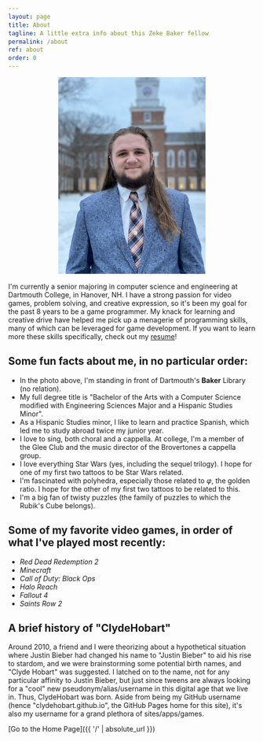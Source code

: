 ```yaml
---
layout: page
title: About
tagline: A little extra info about this Zeke Baker fellow
permalink: /about
ref: about
order: 0
---
```


<div style="text-align:center">
    <img src="/assets/about/ZekeBaker_Headshot_16x9_small.jpg" alt="Photo of me" title="Photo of me" width="300px"/>
</div>

I'm currently a senior majoring in computer science and engineering at Dartmouth College, in Hanover, NH. I have a strong passion for video games, problem solving, and creative expression, so it's been my goal for the past 8 years to be a game programmer. My knack for learning and creative drive have helped me pick up a menagerie of programming skills, many of which can be leveraged for game development. If you want to learn more these skills specifically, check out my [resume](/assets/about/ZekeBaker_Resume.pdf)!

## Some fun facts about me, in no particular order:
* In the photo above, I'm standing in front of Dartmouth's **Baker** Library (no relation).
* My full degree title is "Bachelor of the Arts with a Computer Science modified with Engineering Sciences Major and a Hispanic Studies Minor".
* As a Hispanic Studies minor, I like to learn and practice Spanish, which led me to study abroad twice my junior year.
* I love to sing, both choral and a cappella. At college, I'm a member of the Glee Club and the music director of the Brovertones a cappella group.
* I love everything Star Wars (yes, including the sequel trilogy). I hope for one of my first two tattoos to be Star Wars related.
* I'm fascinated with polyhedra, especially those related to *φ*, the golden ratio. I hope for the other of my first two tattoos to be related to this.
* I'm a big fan of twisty puzzles (the family of puzzles to which the Rubik's Cube belongs).

## Some of my favorite video games, in order of what I've played most recently:
* *Red Dead Redemption 2*
* *Minecraft*
* *Call of Duty: Black Ops*
* *Halo Reach*
* *Fallout 4*
* *Saints Row 2*

## A brief history of "ClydeHobart"
Around 2010, a friend and I were theorizing about a hypothetical situation where Justin Bieber had changed his name to "Justin Bieber" to aid his rise to stardom, and we were brainstorming some potential birth names, and "Clyde Hobart" was suggested. I latched on to the name, not for any particular affinity to Justin Bieber, but just since tweens are always looking for a "cool" new pseudonym/alias/username in this digital age that we live in. Thus, ClydeHobart was born. Aside from being my GitHub username (hence "clydehobart.github.io", the GitHub Pages home for this site), it's also my username for a grand plethora of sites/apps/games.

[Go to the Home Page]({{ '/' | absolute_url }})
